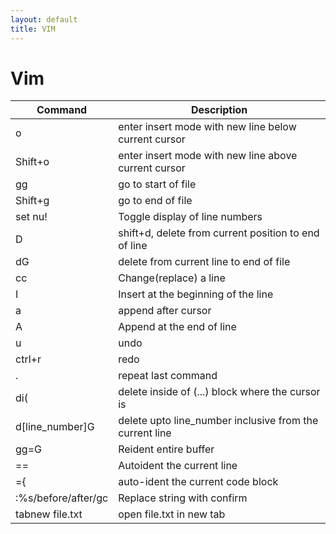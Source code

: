 ```yaml
---
layout: default
title: VIM
---
```

# Vim

| Command             | Description                                             |
| ------------------- | ------------------------------------------------------- |
| o                   | enter insert mode with new line below current cursor    |
| Shift+o             | enter insert mode with new line above current cursor    |
| gg                  | go to start of file                                     |
| Shift+g             | go to end of file                                       |
| set nu!             | Toggle display of line numbers                          |
| D                   | shift+d, delete from current position to end of line    |
| dG                  | delete from current line to end of file                 |
| cc                  | Change(replace) a line                                  |
| I                   | Insert at the beginning of the line                     |
| a                   | append after cursor                                     |
| A                   | Append at the end of line                               |
| u                   | undo                                                    |
| ctrl+r              | redo                                                    |
| .                   | repeat last command                                     |
| di(                 | delete inside of (...) block where the cursor is        |
| d[line_number]G     | delete upto line_number inclusive from the current line |
| gg=G                | Reident entire buffer                                   |
| ==                  | Autoident the current line                              |
| ={                  | auto-ident the current code block                       |
| :%s/before/after/gc | Replace string with confirm                             |
| tabnew file.txt     | open file.txt in new tab                                |
